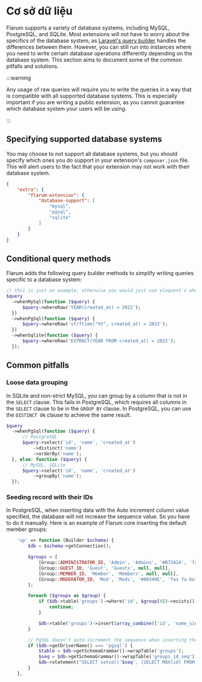 # Cơ sở dữ liệu

Flarum supports a variety of database systems, including MySQL, PostgreSQL, and SQLite. Most extensions will not have to worry about the specifics of the database system, as [Laravel's query builder](https://laravel.com/docs/11.x/queries) handles the differences between them. However, you can still run into instances where you need to write certain database operations differently depending on the database system. This section aims to document some of the common pitfalls and solutions.

:::warning

Any usage of raw queries will require you to write the queries in a way that is compatible with all supported database systems. This is especially important if you are writing a public extension, as you cannot guarantee which database system your users will be using.

:::

## Specifying supported database systems

You may choose to not support all database systems, but you should specify which ones you do support in your extension's `composer.json` file. This will alert users to the fact that your extension may not work with their database system.

```json
{
    "extra": {
        "flarum-extension": {
            "database-support": [
                "mysql",
                "pgsql",
                "sqlite"
            ]
        }
    }
}
```

## Conditional query methods

Flarum adds the following query builder methods to simplify writing queries specific to a database system:

```php
// this is just an example, otherwise you would just use eloquent's whereYear method.
$query
  ->whenMySql(function ($query) {
      $query->whereRaw('YEAR(created_at) = 2022');
  })
  ->whenPgSql(function ($query) {
      $query->whereRaw('strftime("%Y", created_at) = 2022');
  })
  ->whenSqlite(function ($query) {
      $query->whereRaw('EXTRACT(YEAR FROM created_at) = 2022');
  });
```

## Common pitfalls

### Loose data grouping

In SQLite and non-strict MySQL, you can group by a column that is not in the `SELECT` clause. This fails in PostgreSQL, which requires all columns in the `SELECT` clause to be in the `GROUP BY` clause. In PostgreSQL, you can use the `DISTINCT ON` clause to achieve the same result.

```php
$query
  ->whenPgSql(function ($query) {
      // PostgreSQL
      $query->select('id', 'name', 'created_at')
          ->distinct('name')
          ->orderBy('name');
  }, else: function ($query) {
      // MySQL, SQLite
      $query->select('id', 'name', 'created_at')
          ->groupBy('name');
  });
```

### Seeding record with their IDs

In PostgreSQL, when inserting data with the Auto increment column value specified, the database will not increase the sequence value. So you have to do it manually. Here is an example of Flarum core inserting the default member groups:

```php
    'up' => function (Builder $schema) {
        $db = $schema->getConnection();

        $groups = [
            [Group::ADMINISTRATOR_ID, 'Admin', 'Admins', '#B72A2A', 'fas fa-wrench'],
            [Group::GUEST_ID, 'Guest', 'Guests', null, null],
            [Group::MEMBER_ID, 'Member', 'Members', null, null],
            [Group::MODERATOR_ID, 'Mod', 'Mods', '#80349E', 'fas fa-bolt']
        ];

        foreach ($groups as $group) {
            if ($db->table('groups')->where('id', $group[0])->exists()) {
                continue;
            }

            $db->table('groups')->insert(array_combine(['id', 'name_singular', 'name_plural', 'color', 'icon'], $group));
        }

        // PgSQL doesn't auto-increment the sequence when inserting the IDs manually.
        if ($db->getDriverName() === 'pgsql') {
            $table = $db->getSchemaGrammar()->wrapTable('groups');
            $seq = $db->getSchemaGrammar()->wrapTable('groups_id_seq');
            $db->statement("SELECT setval('$seq', (SELECT MAX(id) FROM $table))");
        }
    },
```
